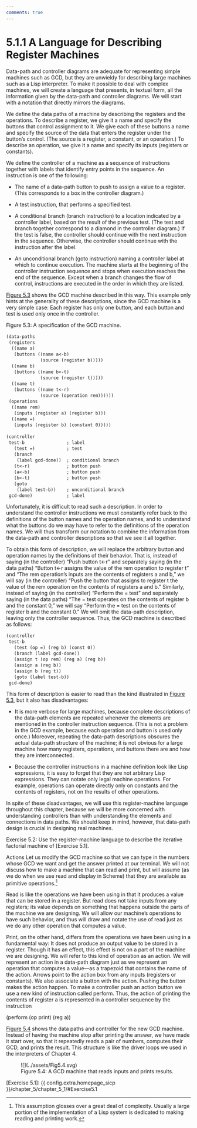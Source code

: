 ```yaml
---
comments: true
---
```

# 5.1.1 A Language for Describing Register Machines

Data-path and controller diagrams are adequate for representing simple machines such as GCD, but they are unwieldy for describing large machines such as a Lisp interpreter. To make it possible to deal with complex machines, we will create a language that presents, in textual form, all the information given by the data-path and controller diagrams. We will start with a notation that directly mirrors the diagrams.

We define the data paths of a machine by describing the registers and the operations. To describe a register, we give it a name and specify the buttons that control assignment to it. We give each of these buttons a name and specify the source of the data that enters the register under the button’s control. (The source is a register, a constant, or an operation.) To describe an operation, we give it a name and specify its inputs (registers or constants).

We define the controller of a machine as a sequence of instructions together with labels that identify entry points in the sequence. An instruction is one of the following:

- The name of a data-path button to push to assign a value to a register. (This corresponds to a box in the controller diagram.)

- A test instruction, that performs a specified test.

- A conditional branch (branch instruction) to a location indicated by a controller label, based on the result of the previous test. (The test and branch together correspond to a diamond in the controller diagram.) If the test is false, the controller should continue with the next instruction in the sequence. Otherwise, the controller should continue with the instruction after the label.

- An unconditional branch (goto instruction) naming a controller label at which to continue execution.
The machine starts at the beginning of the controller instruction sequence and stops when execution reaches the end of the sequence. Except when a branch changes the flow of control, instructions are executed in the order in which they are listed.

[Figure 5.3](#Figure5.3) shows the GCD machine described in this way. This example only hints at the generality of these descriptions, since the GCD machine is a very simple case: Each register has only one button, and each button and test is used only once in the controller.

<div id="Figure5.3" markdown></div>
Figure 5.3: A specification of the GCD machine.

```
(data-paths
 (registers
  ((name a)
   (buttons ((name a<-b) 
             (source (register b)))))
  ((name b)
   (buttons ((name b<-t)
             (source (register t)))))
  ((name t)
   (buttons ((name t<-r)
             (source (operation rem))))))
 (operations
  ((name rem)
   (inputs (register a) (register b)))
  ((name =)
   (inputs (register b) (constant 0)))))

(controller
 test-b                ; label
   (test =)            ; test
   (branch 
    (label gcd-done))  ; conditional branch
   (t<-r)              ; button push
   (a<-b)              ; button push
   (b<-t)              ; button push
   (goto 
    (label test-b))    ; unconditional branch
 gcd-done)             ; label

```

Unfortunately, it is difficult to read such a description. In order to understand the controller instructions we must constantly refer back to the definitions of the button names and the operation names, and to understand what the buttons do we may have to refer to the definitions of the operation names. We will thus transform our notation to combine the information from the data-path and controller descriptions so that we see it all together.

To obtain this form of description, we will replace the arbitrary button and operation names by the definitions of their behavior. That is, instead of saying (in the controller) “Push button t<-r” and separately saying (in the data paths) “Button t<-r assigns the value of the rem operation to register t” and “The rem operation’s inputs are the contents of registers a and b,” we will say (in the controller) “Push the button that assigns to register t the value of the rem operation on the contents of registers a and b.” Similarly, instead of saying (in the controller) “Perform the = test” and separately saying (in the data paths) “The = test operates on the contents of register b and the constant 0,” we will say “Perform the = test on the contents of register b and the constant 0.” We will omit the data-path description, leaving only the controller sequence. Thus, the GCD machine is described as follows:

```
(controller
 test-b
   (test (op =) (reg b) (const 0))
   (branch (label gcd-done))
   (assign t (op rem) (reg a) (reg b))
   (assign a (reg b))
   (assign b (reg t))
   (goto (label test-b))
 gcd-done)

```

This form of description is easier to read than the kind illustrated in [Figure 5.3](#Figure5.3), but it also has disadvantages:

- It is more verbose for large machines, because complete descriptions of the data-path elements are repeated whenever the elements are mentioned in the controller instruction sequence. (This is not a problem in the GCD example, because each operation and button is used only once.) Moreover, repeating the data-path descriptions obscures the actual data-path structure of the machine; it is not obvious for a large machine how many registers, operations, and buttons there are and how they are interconnected.

- Because the controller instructions in a machine definition look like Lisp expressions, it is easy to forget that they are not arbitrary Lisp expressions. They can notate only legal machine operations. For example, operations can operate directly only on constants and the contents of registers, not on the results of other operations.

In spite of these disadvantages, we will use this register-machine language throughout this chapter, because we will be more concerned with understanding controllers than with understanding the elements and connections in data paths. We should keep in mind, however, that data-path design is crucial in designing real machines.

Exercise 5.2: Use the register-machine language to describe the iterative factorial machine of [Exercise 5.1].

Actions
Let us modify the GCD machine so that we can type in the numbers whose GCD we want and get the answer printed at our terminal. We will not discuss how to make a machine that can read and print, but will assume (as we do when we use read and display in Scheme) that they are available as primitive operations.[^1]

Read is like the operations we have been using in that it produces a value that can be stored in a register. But read does not take inputs from any registers; its value depends on something that happens outside the parts of the machine we are designing. We will allow our machine’s operations to have such behavior, and thus will draw and notate the use of read just as we do any other operation that computes a value.

Print, on the other hand, differs from the operations we have been using in a fundamental way: It does not produce an output value to be stored in a register. Though it has an effect, this effect is not on a part of the machine we are designing. We will refer to this kind of operation as an action. We will represent an action in a data-path diagram just as we represent an operation that computes a value—as a trapezoid that contains the name of the action. Arrows point to the action box from any inputs (registers or constants). We also associate a button with the action. Pushing the button makes the action happen. To make a controller push an action button we use a new kind of instruction called perform. Thus, the action of printing the contents of register a is represented in a controller sequence by the instruction


(perform (op print) (reg a))


[Figure 5.4](#Figure5.4) shows the data paths and controller for the new GCD machine. Instead of having the machine stop after printing the answer, we have made it start over, so that it repeatedly reads a pair of numbers, computes their GCD, and prints the result. This structure is like the driver loops we used in the interpreters of Chapter 4.

<div id="Figure5.4" markdown>

<figure markdown>
  ![](../assets/Fig5.4.svg)
  <figcaption markdown>
  Figure 5.4: A GCD machine that reads inputs and prints results.
  </figcaption>
</figure>
</div>


[^1]:
    This assumption glosses over a great deal of complexity. Usually a large portion of the implementation of a Lisp system is dedicated to making reading and printing work.


[Exercise 5.1]: {{ config.extra.homepage_sicp }}/chapter_5/chapter_5_1/#Exercise5.1